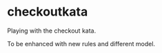 checkoutkata
============

Playing with the checkout kata.

To be enhanced with new rules and different model.


